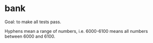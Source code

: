bank
====

Goal: to make all tests pass.

Hyphens mean a range of numbers, i.e. 6000-6100 means all numbers between 6000 and 6100.
